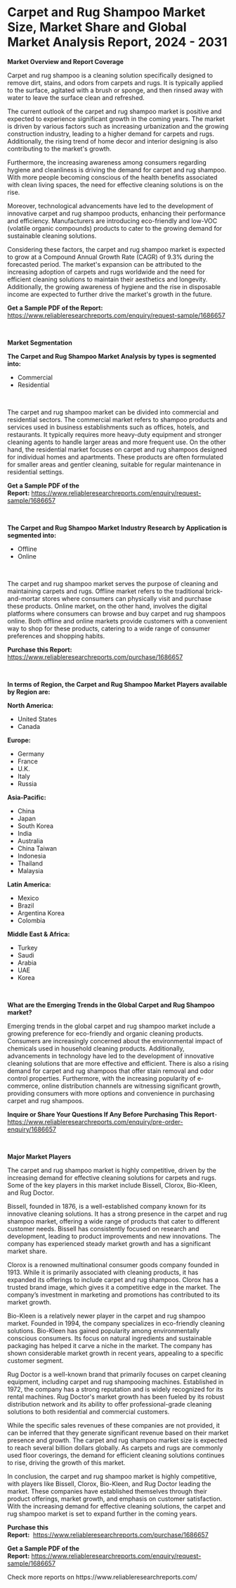 <p><h1>Carpet and Rug Shampoo Market Size, Market Share and Global Market Analysis Report, 2024 - 2031</h1></p><p><strong>Market Overview and Report Coverage</strong></p>
<p><p>Carpet and rug shampoo is a cleaning solution specifically designed to remove dirt, stains, and odors from carpets and rugs. It is typically applied to the surface, agitated with a brush or sponge, and then rinsed away with water to leave the surface clean and refreshed.</p><p>The current outlook of the carpet and rug shampoo market is positive and expected to experience significant growth in the coming years. The market is driven by various factors such as increasing urbanization and the growing construction industry, leading to a higher demand for carpets and rugs. Additionally, the rising trend of home decor and interior designing is also contributing to the market's growth.</p><p>Furthermore, the increasing awareness among consumers regarding hygiene and cleanliness is driving the demand for carpet and rug shampoo. With more people becoming conscious of the health benefits associated with clean living spaces, the need for effective cleaning solutions is on the rise.</p><p>Moreover, technological advancements have led to the development of innovative carpet and rug shampoo products, enhancing their performance and efficiency. Manufacturers are introducing eco-friendly and low-VOC (volatile organic compounds) products to cater to the growing demand for sustainable cleaning solutions.</p><p>Considering these factors, the carpet and rug shampoo market is expected to grow at a Compound Annual Growth Rate (CAGR) of 9.3% during the forecasted period. The market's expansion can be attributed to the increasing adoption of carpets and rugs worldwide and the need for efficient cleaning solutions to maintain their aesthetics and longevity. Additionally, the growing awareness of hygiene and the rise in disposable income are expected to further drive the market's growth in the future.</p></p>
<p><strong>Get a Sample PDF of the Report:</strong> <a href="https://www.reliableresearchreports.com/enquiry/request-sample/1686657">https://www.reliableresearchreports.com/enquiry/request-sample/1686657</a></p>
<p>&nbsp;</p>
<p><strong>Market Segmentation</strong></p>
<p><strong>The Carpet and Rug Shampoo Market Analysis by types is segmented into:</strong></p>
<p><ul><li>Commercial</li><li>Residential</li></ul></p>
<p>&nbsp;</p>
<p><p>The carpet and rug shampoo market can be divided into commercial and residential sectors. The commercial market refers to shampoo products and services used in business establishments such as offices, hotels, and restaurants. It typically requires more heavy-duty equipment and stronger cleaning agents to handle larger areas and more frequent use. On the other hand, the residential market focuses on carpet and rug shampoos designed for individual homes and apartments. These products are often formulated for smaller areas and gentler cleaning, suitable for regular maintenance in residential settings.</p></p>
<p><strong>Get a Sample PDF of the Report:</strong>&nbsp;<a href="https://www.reliableresearchreports.com/enquiry/request-sample/1686657">https://www.reliableresearchreports.com/enquiry/request-sample/1686657</a></p>
<p>&nbsp;</p>
<p><strong>The Carpet and Rug Shampoo Market Industry Research by Application is segmented into:</strong></p>
<p><ul><li>Offline</li><li>Online</li></ul></p>
<p>&nbsp;</p>
<p><p>The carpet and rug shampoo market serves the purpose of cleaning and maintaining carpets and rugs. Offline market refers to the traditional brick-and-mortar stores where consumers can physically visit and purchase these products. Online market, on the other hand, involves the digital platforms where consumers can browse and buy carpet and rug shampoos online. Both offline and online markets provide customers with a convenient way to shop for these products, catering to a wide range of consumer preferences and shopping habits.</p></p>
<p><strong>Purchase this Report:</strong>&nbsp; <a href="https://www.reliableresearchreports.com/purchase/1686657">https://www.reliableresearchreports.com/purchase/1686657</a></p>
<p>&nbsp;</p>
<p><strong>In terms of Region, the Carpet and Rug Shampoo Market Players available by Region are:</strong></p>
<p>
    <p> <strong> North America: </strong>
        <ul>
            <li>United States</li>
            <li>Canada</li>
        </ul>
        </p> 
    <p> <strong> Europe: </strong>
        <ul>
            <li>Germany</li>
            <li>France</li>
            <li>U.K.</li>
            <li>Italy</li>
            <li>Russia</li>
        </ul>
        </p> 
    <p> <strong> Asia-Pacific: </strong>
        <ul>
            <li>China</li>
            <li>Japan</li>
            <li>South Korea</li>
            <li>India</li>
            <li>Australia</li>
            <li>China Taiwan</li>
            <li>Indonesia</li>
            <li>Thailand</li>
            <li>Malaysia</li>
        </ul>
        </p> 
    <p> <strong> Latin America: </strong>
        <ul>
            <li>Mexico</li>
            <li>Brazil</li>
            <li>Argentina Korea</li>
            <li>Colombia</li>
        </ul>
        </p> 
    <p> <strong> Middle East & Africa: </strong>
        <ul>
            <li>Turkey</li>
            <li>Saudi</li>
            <li>Arabia</li>
            <li>UAE</li>
            <li>Korea</li>
        </ul>
    </p>
    </p>
<p>&nbsp;</p>
<p><strong>What are the Emerging Trends in the Global Carpet and Rug Shampoo market?</strong></p>
<p><p>Emerging trends in the global carpet and rug shampoo market include a growing preference for eco-friendly and organic cleaning products. Consumers are increasingly concerned about the environmental impact of chemicals used in household cleaning products. Additionally, advancements in technology have led to the development of innovative cleaning solutions that are more effective and efficient. There is also a rising demand for carpet and rug shampoos that offer stain removal and odor control properties. Furthermore, with the increasing popularity of e-commerce, online distribution channels are witnessing significant growth, providing consumers with more options and convenience in purchasing carpet and rug shampoos.</p></p>
<p><strong>Inquire or Share Your Questions If Any Before Purchasing This Report</strong>- <a href="https://www.reliableresearchreports.com/enquiry/pre-order-enquiry/1686657">https://www.reliableresearchreports.com/enquiry/pre-order-enquiry/1686657</a></p>
<p>&nbsp;</p>
<p><strong>Major Market Players</strong></p>
<p><p>The carpet and rug shampoo market is highly competitive, driven by the increasing demand for effective cleaning solutions for carpets and rugs. Some of the key players in this market include Bissell, Clorox, Bio-Kleen, and Rug Doctor.</p><p>Bissell, founded in 1876, is a well-established company known for its innovative cleaning solutions. It has a strong presence in the carpet and rug shampoo market, offering a wide range of products that cater to different customer needs. Bissell has consistently focused on research and development, leading to product improvements and new innovations. The company has experienced steady market growth and has a significant market share.</p><p>Clorox is a renowned multinational consumer goods company founded in 1913. While it is primarily associated with cleaning products, it has expanded its offerings to include carpet and rug shampoos. Clorox has a trusted brand image, which gives it a competitive edge in the market. The company’s investment in marketing and promotions has contributed to its market growth.</p><p>Bio-Kleen is a relatively newer player in the carpet and rug shampoo market. Founded in 1994, the company specializes in eco-friendly cleaning solutions. Bio-Kleen has gained popularity among environmentally conscious consumers. Its focus on natural ingredients and sustainable packaging has helped it carve a niche in the market. The company has shown considerable market growth in recent years, appealing to a specific customer segment.</p><p>Rug Doctor is a well-known brand that primarily focuses on carpet cleaning equipment, including carpet and rug shampooing machines. Established in 1972, the company has a strong reputation and is widely recognized for its rental machines. Rug Doctor's market growth has been fueled by its robust distribution network and its ability to offer professional-grade cleaning solutions to both residential and commercial customers.</p><p>While the specific sales revenues of these companies are not provided, it can be inferred that they generate significant revenue based on their market presence and growth. The carpet and rug shampoo market size is expected to reach several billion dollars globally. As carpets and rugs are commonly used floor coverings, the demand for efficient cleaning solutions continues to rise, driving the growth of this market.</p><p>In conclusion, the carpet and rug shampoo market is highly competitive, with players like Bissell, Clorox, Bio-Kleen, and Rug Doctor leading the market. These companies have established themselves through their product offerings, market growth, and emphasis on customer satisfaction. With the increasing demand for effective cleaning solutions, the carpet and rug shampoo market is set to expand further in the coming years.</p></p>
<p><strong>Purchase this Report:</strong>&nbsp;&nbsp;<a href="https://www.reliableresearchreports.com/purchase/1686657">https://www.reliableresearchreports.com/purchase/1686657</a></p>
<p></p>
<p><strong>Get a Sample PDF of the Report:</strong>&nbsp;<a href="https://www.reliableresearchreports.com/enquiry/request-sample/1686657">https://www.reliableresearchreports.com/enquiry/request-sample/1686657</a></p>
<p>Check more reports on https://www.reliableresearchreports.com/</p>